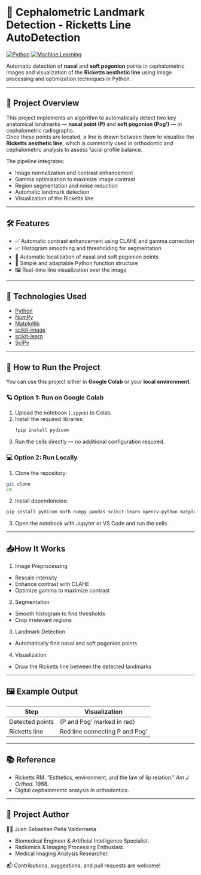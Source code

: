 # 🧠 Cephalometric Landmark Detection - Ricketts Line AutoDetection

[![Python](https://img.shields.io/badge/Python-3.8%2B-blue)](https://www.python.org/)
[![Machine Learning](https://img.shields.io/badge/ML-Supervised-green)](https://scikit-learn.org/)

Automatic detection of **nasal** and **soft pogonion** points in cephalometric images and visualization of the **Ricketts aesthetic line** using image processing and optimization techniques in Python.

---

## 📌 Project Overview

This project implements an algorithm to automatically detect two key anatomical landmarks — **nasal point (P)** and **soft pogonion (Pog’)** — in cephalometric radiographs.  
Once these points are located, a line is drawn between them to visualize the **Ricketts aesthetic line**, which is commonly used in orthodontic and cephalometric analysis to assess facial profile balance.

The pipeline integrates:
- Image normalization and contrast enhancement  
- Gamma optimization to maximize image contrast  
- Region segmentation and noise reduction  
- Automatic landmark detection  
- Visualization of the Ricketts line

---

## 🛠️ Features

- ✅ Automatic contrast enhancement using CLAHE and gamma correction  
- 📈 Histogram smoothing and thresholding for segmentation  
- 🧭 Automatic localization of nasal and soft pogonion points  
- 🧰 Simple and adaptable Python function structure  
- 🖼️ Real-time line visualization over the image

---

## 🧪 Technologies Used

- [Python](https://www.python.org/)  
- [NumPy](https://numpy.org/)  
- [Matplotlib](https://matplotlib.org/)  
- [scikit-image](https://scikit-image.org/)  
- [scikit-learn](https://scikit-learn.org/stable/)  
- [SciPy](https://scipy.org/)

---

## 🚀 How to Run the Project

You can use this project either in **Google Colab** or your **local environment**.

### 🪐 Option 1: Run on Google Colab
1. Upload the notebook (`.ipynb`) to Colab.  
2. Install the required libraries:
   ```bash
   !pip install pydicom
   ```
3. Run the cells directly — no additional configuration required.

### 💻 Option 2: Run Locally
1. Clone the repository:
  ```bash
  git clone 
  cd 
  ```

2. Install dependencies:
 ```bash
pip install pydicom math numpy pandas scikit-learn opencv-python matplotlib seaborn
```

3. Open the notebook with Jupyter or VS Code and run the cells.

---

## 📥How It Works

1. Image Preprocessing

 - Rescale intensity
 - Enhance contrast with CLAHE
 - Optimize gamma to maximize contrast

2. Segmentation

 - Smooth histogram to find thresholds
 - Crop irrelevant regions

3. Landmark Detection

 - Automatically find nasal and soft pogonion points

4. Visualization

 - Draw the Ricketts line between the detected landmarks

---

## 🖼️ Example Output

| Step             | Visualization                     |
|-----------------|----------------------------------|
| Detected points  | (P and Pog’ marked in red)        |
| Ricketts line    | Red line connecting P and Pog’    |

---

## 📚 **Reference**  

 - Ricketts RM. “Esthetics, environment, and the law of lip relation.” *Am J Orthod.* 1968.  
 - Digital cephalometric analysis in orthodontics.

---

## 📄 Project Author

👨‍💻 Juan Sebastian Peña Valderrama

 - Biomedical Engineer & Artificial Intelligence Specialist. 
 - Radiomics & Imaging Processing Enthusiast.
 - Medical Imaging Analysis Researcher.

📬 Contributions, suggestions, and pull requests are welcome!
